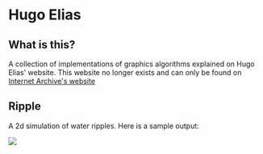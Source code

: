 # Hugo Elias

## What is this?
A collection of implementations of graphics algorithms explained on Hugo Elias' 
website. This website no longer exists and can only be found on [Internet Archive's 
website](https://web.archive.org/web/20160505235423/http://freespace.virgin.net/hugo.elias/graphics/x_water.htm)

## Ripple
A 2d simulation of water ripples. Here is a sample output:

<img src="/ripple/output.gif">

